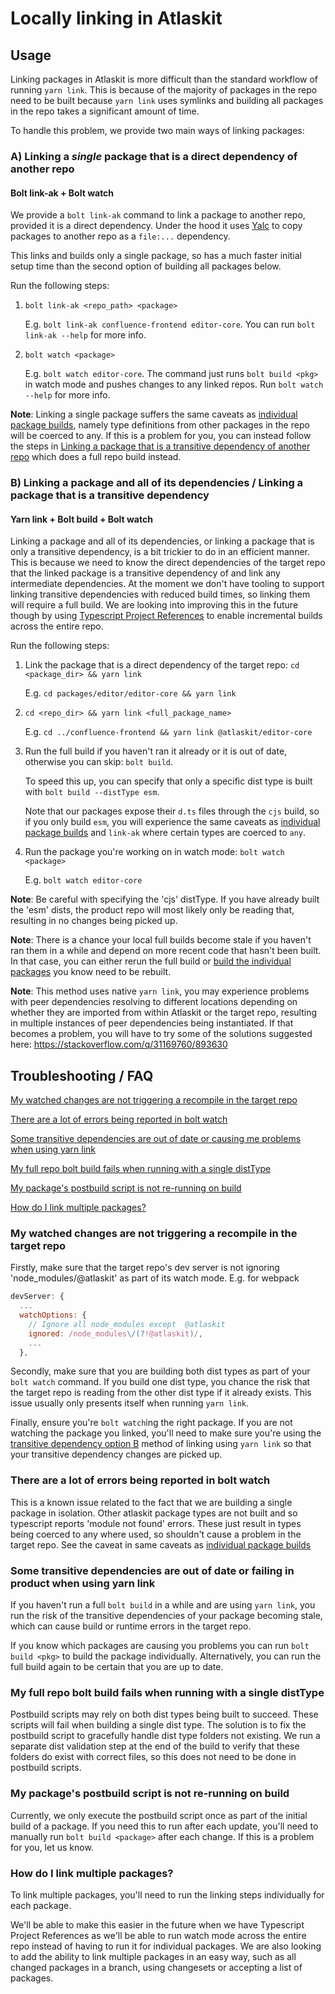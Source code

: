 # Locally linking in Atlaskit

## Usage

Linking packages in Atlaskit is more difficult than the standard workflow of running `yarn link`. This is because of the majority of packages in the repo need to be built because `yarn link` uses symlinks and building all packages in the repo takes a significant amount of time.

To handle this problem, we provide two main ways of linking packages:

<a id="option-a"></a>

### A) Linking a _single_ package that is a direct dependency of another repo

#### Bolt link-ak <repo> <pkg> + Bolt watch <pkg>

We provide a `bolt link-ak` command to link a package to another repo, provided it is a direct dependency. Under the hood it uses [Yalc](https://www.npmjs.com/package/yalc)
to copy packages to another repo as a `file:...` dependency.

This links and builds only a single package, so has a much faster initial setup time than the second option of building all packages below.

Run the following steps:

1. `bolt link-ak <repo_path> <package>`

   E.g. `bolt link-ak confluence-frontend editor-core`.
   You can run `bolt link-ak --help` for more info.

2. `bolt watch <package>`

   E.g. `bolt watch editor-core`.
   The command just runs `bolt build <pkg>` in watch mode and pushes changes to any linked repos. Run `bolt watch --help` for more info.

**Note**: Linking a single package suffers the same caveats as [individual package builds](../../CONTRIBUTING.md#individual-package-builds), namely type definitions from other packages in the repo will be coerced to any. If this is a problem for you, you can instead follow the steps in [Linking a package that is a transitive dependency of another repo](#Linking-a-package-that-is-a-transitive-dependency-of-another-repo) which does a full repo build instead.

<a id="option-b"></a>

### B) Linking a package and all of its dependencies / Linking a package that is a transitive dependency

#### Yarn link <repo> <pkg> + Bolt build + Bolt watch <pkg>

Linking a package and all of its dependencies, or linking a package that is only a transitive dependency, is a bit trickier to do in an efficient manner. This is because we need to know the direct dependencies of the target repo that the linked package is a transitive dependency of and link any intermediate dependencies.
At the moment we don't have tooling to support linking transitive dependencies with reduced build times, so linking them will require a full build. We are looking into improving this in the future though by using [Typescript Project References](https://www.typescriptlang.org/docs/handbook/project-references.html) to enable incremental builds across the entire repo.

Run the following steps:

1. Link the package that is a direct dependency of the target repo: `cd <package_dir> && yarn link`

   E.g. `cd packages/editor/editor-core && yarn link`

2. `cd <repo_dir> && yarn link <full_package_name>`

   E.g. `cd ../confluence-frontend && yarn link @atlaskit/editor-core`

3. Run the full build if you haven't ran it already or it is out of date, otherwise you can skip: `bolt build`.

   To speed this up, you can specify that only a specific dist type is built with `bolt build --distType esm`.

   Note that our packages expose their `d.ts` files through the `cjs` build, so if you only build `esm`, you will experience the same caveats as [individual package builds](../../CONTRIBUTING.md#individual-package-builds) and `link-ak` where certain types are coerced to `any`.

4. Run the package you're working on in watch mode: `bolt watch <package>`

   E.g. `bolt watch editor-core`

**Note**: Be careful with specifying the 'cjs' distType. If you have already built the 'esm' dists, the product repo will most likely only be reading that, resulting in no changes being picked up.

**Note**: There is a chance your local full builds become stale if you haven't ran them in a while and depend on more recent code that hasn't been built. In that case,
you can either rerun the full build or [build the individual packages](../../CONTRIBUTING.md#individual-package-builds) you know need to be rebuilt.

**Note**: This method uses native `yarn link`, you may experience problems with peer dependencies resolving to different locations depending on whether they are imported from within Atlaskit or the target repo, resulting in multiple instances of peer dependencies being instantiated. If that becomes a problem, you will have to try some of the solutions suggested here: https://stackoverflow.com/q/31169760/893630

## Troubleshooting / FAQ

[My watched changes are not triggering a recompile in the target repo](#not-recompiling)

[There are a lot of errors being reported in bolt watch](#lots-of-errors)

[Some transitive dependencies are out of date or causing me problems when using yarn link](#stale-deps)

[My full repo bolt build fails when running with a single distType](#full-build-disttype)

[My package's postbuild script is not re-running on build](#no-postbuild)

[How do I link multiple packages?](#link-multiple-packages)

<a id="not-recompiling"></a>

### My watched changes are not triggering a recompile in the target repo

Firstly, make sure that the target repo's dev server is not ignoring 'node_modules/@atlaskit' as part of its watch mode.
E.g. for webpack

```js
devServer: {
  ...
  watchOptions: {
    // Ignore all node_modules except  @atlaskit
    ignored: /node_modules\/(?!@atlaskit)/,
    ...
  },
```

Secondly, make sure that you are building both dist types as part of your `bolt watch` command. If you build one dist type, you chance the risk that the target repo is reading from the other dist type if it already exists. This issue usually only presents itself when running `yarn link`.

Finally, ensure you're `bolt watch`ing the right package. If you are not watching the package you linked, you'll need to make sure you're using the [transitive dependency option B](#option-b) method of linking using `yarn link` so that your transitive dependency changes are picked up.

<a id="lots-of-errors"></a>

### There are a lot of errors being reported in bolt watch

This is a known issue related to the fact that we are building a single package in isolation. Other atlaskit package types are not built and so typescript reports 'module not found' errors. These just result in types being coerced to any where used, so shouldn't cause a problem in the target repo. See the caveat in same caveats as [individual package builds](../../CONTRIBUTING.md#individual-package-builds)

<a id="stale-deps"></a>

### Some transitive dependencies are out of date or failing in product when using yarn link

If you haven't run a full `bolt build` in a while and are using `yarn link`, you run the risk of the transitive dependencies of your package becoming stale, which can cause build or runtime errors in the target repo.

If you know which packages are causing you problems you can run `bolt build <pkg>` to build the package individually. Alternatively, you can run the full build again to be certain that you are up to date.

<a id="full-build-disttype"></a>

### My full repo bolt build fails when running with a single distType

Postbuild scripts may rely on both dist types being built to succeed. These scripts will fail when building a single dist type. The solution is to fix the postbuild script to gracefully handle dist type folders not existing.
We run a separate dist validation step at the end of the build to verify that these folders do exist with correct files, so this does not need to be done in postbuild scripts.

<a id="no-postbuild"></a>

### My package's postbuild script is not re-running on build

Currently, we only execute the postbuild script once as part of the initial build of a package. If you need this to run after each update, you'll need to manually run `bolt build <package>` after each change. If this is a problem for you, let us know.

<a id="link-multiple-packages"></a>

### How do I link multiple packages?

To link multiple packages, you'll need to run the linking steps individually for each package.

We'll be able to make this easier in the future when we have Typescript Project References as we'll be able to run watch mode across the entire repo instead of having to run it for individual packages. We are also looking to add the ability to link multiple packages in an easy way, such as all changed packages in a branch, using changesets or accepting a list of packages.
